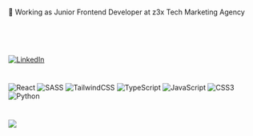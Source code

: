 # 
🌱 Working as Junior Frontend Developer at z3x Tech Marketing Agency <br><br>

<br>


## 
[![LinkedIn](https://img.shields.io/badge/LinkedIn-%230077B5.svg?logo=linkedin&logoColor=white)](https://linkedin.com/in/maciej-sobczyk) 
#
![React](https://img.shields.io/badge/react-%2320232a.svg?style=for-the-badge&logo=react&logoColor=%2361DAFB)  ![SASS](https://img.shields.io/badge/SASS-hotpink.svg?style=for-the-badge&logo=SASS&logoColor=white) ![TailwindCSS](https://img.shields.io/badge/tailwindcss-%2338B2AC.svg?style=for-the-badge&logo=tailwind-css&logoColor=white) ![TypeScript](https://img.shields.io/badge/typescript-%23007ACC.svg?style=for-the-badge&logo=typescript&logoColor=white) ![JavaScript](https://img.shields.io/badge/javascript-%23323330.svg?style=for-the-badge&logo=javascript&logoColor=%23F7DF1E) ![CSS3](https://img.shields.io/badge/css3-%231572B6.svg?style=for-the-badge&logo=css3&logoColor=white) 
![Python](https://img.shields.io/badge/python-3670A0?style=for-the-badge&logo=python&logoColor=ffdd54) 
#
![](https://github-readme-stats.vercel.app/api/top-langs/?username=msobczyk-x&theme=dracula&hide_border=false&include_all_commits=false&count_private=false&layout=compact)


